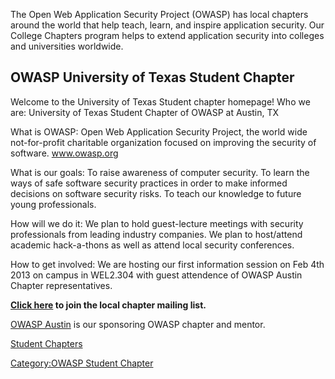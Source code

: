 <div style="font-size:7pt;text-align:right">

</div>

The Open Web Application Security Project (OWASP) has local chapters
around the world that help teach, learn, and inspire application
security. Our College Chapters program helps to extend application
security into colleges and universities worldwide.

## OWASP University of Texas Student Chapter

Welcome to the University of Texas Student chapter homepage\!
Who we are: University of Texas Student Chapter of OWASP at Austin, TX

What is OWASP: Open Web Application Security Project, the world wide
not-for-profit charitable organization focused on improving the security
of software. www.owasp.org

What is our goals: To raise awareness of computer security. To learn the
ways of safe software security practices in order to make informed
decisions on software security risks. To teach our knowledge to future
young professionals.

How will we do it: We plan to hold guest-lecture meetings with security
professionals from leading industry companies. We plan to host/attend
academic hack-a-thons as well as attend local security conferences.

How to get involved: We are hosting our first information session on Feb
4th 2013 on campus in WEL2.304 with guest attendence of OWASP Austin
Chapter representatives.

**[Click
here](https://lists.owasp.org/mailman/listinfo/owasp-university_of_texas)
to join the local chapter mailing list.**


[OWASP Austin](https://www.owasp.org/index.php/Austin) is our sponsoring
OWASP chapter and mentor.

[Student Chapters](OWASP_Student_Chapters_Program "wikilink")

[Category:OWASP Student
Chapter](Category:OWASP_Student_Chapter "wikilink")